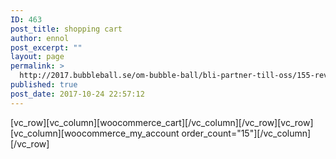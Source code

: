```yaml
---
ID: 463
post_title: shopping cart
author: ennol
post_excerpt: ""
layout: page
permalink: >
  http://2017.bubbleball.se/om-bubble-ball/bli-partner-till-oss/155-revision-v1/
published: true
post_date: 2017-10-24 22:57:12
---
```

[vc_row][vc_column][woocommerce_cart][/vc_column][/vc_row][vc_row][vc_column][woocommerce_my_account order_count="15"][/vc_column][/vc_row]